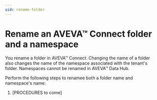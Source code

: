 ```yaml
---
uid: rename-folder
---
```


# Rename an AVEVA™ Connect folder and a namespace

You rename a folder in AVEVA™ Connect. Changing the name of a folder also changes the name of the namespace associated with the tenant's folder. Namespaces cannot be renamed in AVEVA™ Data Hub.

Perform the following steps to renamee both a folder name and namespace's name:

1. [PROCEDURES to come]
